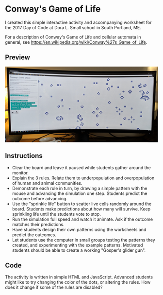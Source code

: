# Conway's Game of Life

I created this simple interactive activity and accompanying worksheet for the 2017 Day of Code at Dora L. Small school in South Portland, ME. 

For a description of Conway's Game of Life and cellular automata in general, see https://en.wikipedia.org/wiki/Conway%27s_Game_of_Life.

## Preview

![Sample](sample.jpg)

## Instructions

* Clear the board and leave it paused while students gather around the monitor.
* Explain the 3 rules. Relate them to underpopulation and overpopulation of human and animal communities.
* Demonstrate each rule in turn, by drawing a simple pattern with the mouse and advancing the simulation one step. Students predict the outcome before advancing.
* Use the "sprinkle life" button to scatter live cells randomly around the board. Students make predictions about how many will survive. Keep sprinkling life until the students vote to stop.
* Run the simulation full speed and watch it animate. Ask if the outcome matches their predictions.
* Have students design their own patterns using the worksheets and predict the outcomes.
* Let students use the computer in small groups testing the patterns they created, and experimenting with the example patterns. Motivated students should be able to create a working "Gosper's glider gun".

## Code

The activity is written in simple HTML and JavaScript. Advanced students might like to try changing the color of the dots, or altering the rules. How does it change if some of the rules are disabled?
